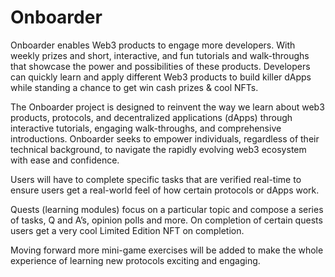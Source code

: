 # Onboarder

Onboarder enables Web3 products to engage more developers. With weekly prizes and short, interactive, and fun tutorials and walk-throughs that showcase the power and possibilities of these products. Developers can quickly learn and apply different Web3 products to build killer dApps while standing a chance to get win cash prizes & cool NFTs.

The Onboarder project is designed to reinvent the way we learn about web3 products, protocols, and decentralized applications (dApps) through interactive tutorials, engaging walk-throughs, and comprehensive introductions. Onboarder seeks to empower individuals, regardless of their technical background, to navigate the rapidly evolving web3 ecosystem with ease and confidence.

Users will have to complete specific tasks that are verified real-time to ensure users get a real-world feel of how certain protocols or dApps work.

Quests (learning modules) focus on a particular topic and compose a series of tasks, Q and A’s, opinion polls and more. On completion of certain quests users get a very cool Limited Edition NFT on completion.

Moving forward more mini-game exercises will be added to make the whole experience of learning new protocols exciting and engaging.
